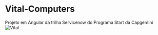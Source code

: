 # Vital-Computers
Projeto em Angular da trilha Servicenow do Programa Start da Capgemini
![Vital](https://user-images.githubusercontent.com/94381670/210141166-26f6d2a6-eb13-4ad1-b470-e45fb3d0d836.png)
